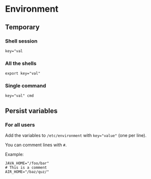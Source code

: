 # Environment

## Temporary

### Shell session

```shell
key="val
```

### All the shells

```shell
export key="val"
```

### Single command

```
key="val" cmd
```

## Persist variables

### For all users

Add the variables to `/etc/environment` with `key="value"` (one per line).

You can comment lines with `#`.

Example:

```text
JAVA_HOME="/foo/bar"
# This is a comment
AIR_HOME="/baz/quz/"
```
